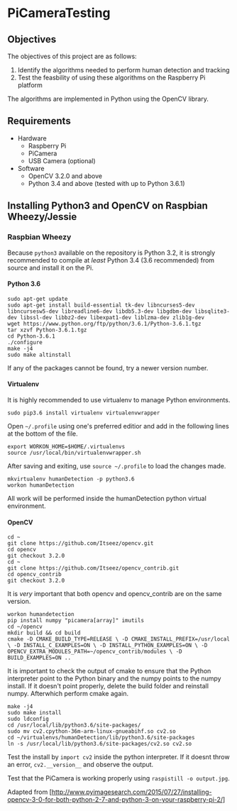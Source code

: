 # PiCameraTesting

## Objectives
The objectives of this project are as follows:
1. Identify the algorithms needed to perform human detection and tracking
2. Test the feasbility of using these algorithms on the Raspberry Pi platform

The algorithms are implemented in Python using the OpenCV library.

## Requirements
- Hardware
    - Raspberry Pi
    - PiCamera
    - USB Camera (optional)
- Software
    - OpenCV 3.2.0 and above
    - Python 3.4 and above (tested with up to Python 3.6.1)
    
## Installing Python3 and OpenCV on Raspbian Wheezy/Jessie
### Raspbian Wheezy
Because `python3` available on the repository is Python 3.2, it is strongly recommended to compile at _least_ Python 3.4 (3.6 recommended) from source and install it on the Pi.

#### Python 3.6
```
sudo apt-get update
sudo apt-get install build-essential tk-dev libncurses5-dev libncursesw5-dev libreadline6-dev libdb5.3-dev libgdbm-dev libsqlite3-dev libssl-dev libbz2-dev libexpat1-dev liblzma-dev zlib1g-dev
wget https://www.python.org/ftp/python/3.6.1/Python-3.6.1.tgz
tar xzvf Python-3.6.1.tgz
cd Python-3.6.1
./configure
make -j4
sudo make altinstall 
```
If any of the packages cannot be found, try a newer version number.

#### Virtualenv
It is highly recommended to use virtualenv to manage Python environments. 
```
sudo pip3.6 install virtualenv virtualenvwrapper
```
Open `~/.profile` using one's preferred editior and add in the following lines at the bottom of the file.

```
export WORKON_HOME=$HOME/.virtualenvs
source /usr/local/bin/virtualenvwrapper.sh
```
After saving and exiting, use `source ~/.profile` to load the changes made. 

```
mkvirtualenv humanDetection -p python3.6
workon humanDetection
```
All work will be performed inside the humanDetection python virtual environment. 

#### OpenCV

```
cd ~
git clone https://github.com/Itseez/opencv.git
cd opencv
git checkout 3.2.0
cd ~
git clone https://github.com/Itseez/opencv_contrib.git
cd opencv_contrib
git checkout 3.2.0
```
It is _very_ important that both opencv and opencv_contrib are on the same version.

```
workon humandetection
pip install numpy "picamera[array]" imutils
cd ~/opencv
mkdir build && cd build
cmake -D CMAKE_BUILD_TYPE=RELEASE \ -D CMAKE_INSTALL_PREFIX=/usr/local \ -D INSTALL_C_EXAMPLES=ON \ -D INSTALL_PYTHON_EXAMPLES=ON \ -D OPENCV_EXTRA_MODULES_PATH=~/opencv_contrib/modules \ -D BUILD_EXAMPLES=ON ..
```
It is important to check the output of cmake to ensure that the Python interpreter point to the Python binary and the numpy points to the numpy install. If it doesn't point properly, delete the build folder and reinstall numpy. Afterwhich perform cmake again. 

```
make -j4
sudo make install
sudo ldconfig
cd /usr/local/lib/python3.6/site-packages/
sudo mv cv2.cpython-36m-arm-linux-gnueabihf.so cv2.so
cd ~/virtualenvs/humanDetection/lib/python3.6/site-packages
ln -s /usr/local/lib/python3.6/site-packages/cv2.so cv2.so
```
Test the install by `import cv2` inside the python interpreter. If it doesnt throw an error, `cv2.__version__` and observe the output. 

Test that the PiCamera is working properly using `raspistill -o output.jpg`. 

Adapted from [http://www.pyimagesearch.com/2015/07/27/installing-opencv-3-0-for-both-python-2-7-and-python-3-on-your-raspberry-pi-2/]